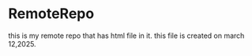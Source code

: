 # RemoteRepo
this is my remote repo that has html file in it.
this file is created on march 12,2025.
